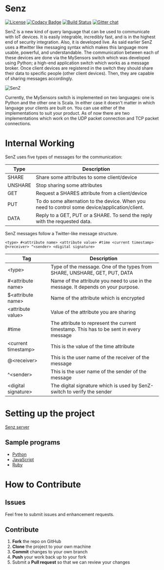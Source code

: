 # Senz

[![License](https://img.shields.io/badge/License-Apache%202.0-blue.svg)](https://raw.githubusercontent.com/sumedhe/senz/master/LICENSE)
[![Codacy Badge](https://api.codacy.com/project/badge/Grade/1e53e1509f714cf781df157ace7a0cf9)](https://www.codacy.com/app/sumedhe/senz?utm_source=github.com&utm_medium=referral&utm_content=scorelab/senz&utm_campaign=Badge_Grade)
[![Build Status](https://travis-ci.org/scorelab/senz.svg?branch=master)](https://travis-ci.org/scorelab/senz)
[![Gitter chat](https://badges.gitter.im/Join%20Chat.svg)](https://gitter.im/scorelab/senz)

SenZ is a new kind of query language that can be used to communicate with IoT devices. It is easily integrable, incredibly fast, and is in the highest end of security integration. Also, it is developed live. As said earlier SenZ uses a #twitter like messaging syntax which makes this language more usable, powerful, and understandable. The communication between each of these devices are done via the MySensors switch which was developed using Python; a high-end application switch which works as a message broker. Once client devices are registered in the switch they should share their data to specific people (other client devices). Then, they are capable of sharing messages accordingly.

![SenZ](https://user-images.githubusercontent.com/2020370/40389831-fbb0b9a8-5e30-11e8-93da-496632d20d12.png)

Currently, the MySensors switch is implemented on two languages: one is Python and the other one is Scala. In either case it doesn't matter in which language your clients are built on. You can use either of the implementations to suit your product. As of now there are two implementations which work on the UDP packet connection and TCP packet connections.

# Internal Working

SenZ uses five types of messages for the communication:

| Type    | Description                                                                                    |
| ------- | ---------------------------------------------------------------------------------------------- |
| SHARE   | Share some attributes to some client/device                                                    |
| UNSHARE | Stop sharing some attributes                                                                   |
| GET     | Request a SHARES attribute from a client/device                                                |
| PUT     | To do some alternation to the device. When you need to control some device/application/client. |
| DATA    | Reply to a GET, PUT or a SHARE. To send the reply with the requested data.                     |

SenZ messages follow a Twitter-like message structure.

    <type> #<attribute name> <attribute value> #time <current timestamp> @<receiver> ^<sender> <digital signature>

| Tag                    | Description                                                                            |
| ---------------------- | -------------------------------------------------------------------------------------- |
| &lt;type>              | Type of the message. One of the types from SHARE, UNSHARE, GET, PUT, DATA              |
| #&lt;attribute name>   | Name of the attribute you need to use in the message. It depends on your purpose.      |
| $&lt;attribute name>   | Name of the attribute which is encrypted                                               |
| &lt;attribute value>   | Value of the attribute you are sharing                                                 |
| #time                  | The attribute to represent the current timestamp. This has to be sent in every message |
| &lt;current timestamp> | This is the value of the time attribute                                                |
| @&lt;receiver>         | This is the user name of the receiver of the message                                   |
| ^&lt;sender>           | This is the user name of the sender of the message                                     |
| &lt;digital signature> | The digital signature which is used by SenZ-switch to verify the sender                |

# Setting up the project

[Senz server](senz-server/README.md)

## Sample programs

-   [Python](senz-client-samples/python/README.md)
-   [JavaScript](senz-client-samples/javascript/README.md)
-   [Ruby](senz-client-samples/ruby/README.md)

# How to Contribute

## Issues

Feel free to submit issues and enhancement requests.

## Contribute

1.  **Fork** the repo on GitHub
2.  **Clone** the project to your own machine
3.  **Commit** changes to your own branch
4.  **Push** your work back up to your fork
5.  Submit a **Pull request** so that we can review your changes
